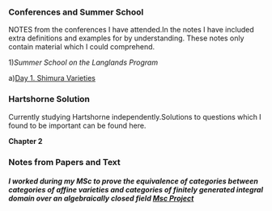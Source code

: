 

### Conferences and Summer School
NOTES from the conferences I have attended.In the notes I have included extra definitions and examples for by understanding. These notes only contain material which I could comprehend.

1)*Summer School on the Langlands Program*

a)[Day 1. Shimura Varieties](https://sahil-karawade.github.io/2022-07-09-Summer-School-of-Langlands-Program.html)

### Hartshorne Solution
Currently studying Hartshorne independently.Solutions to questions which I found to be important can be found here.

**Chapter 2**


### Notes from Papers and Text
##### I worked during my MSc to prove the equivalence of categories between categories of affine varieties and categories of finitely generated integral domain over an algebraically closed field [Msc Project](https://sahil-karawade.github.io/folder/Sahil%20Karawade(203102010).pdf)

